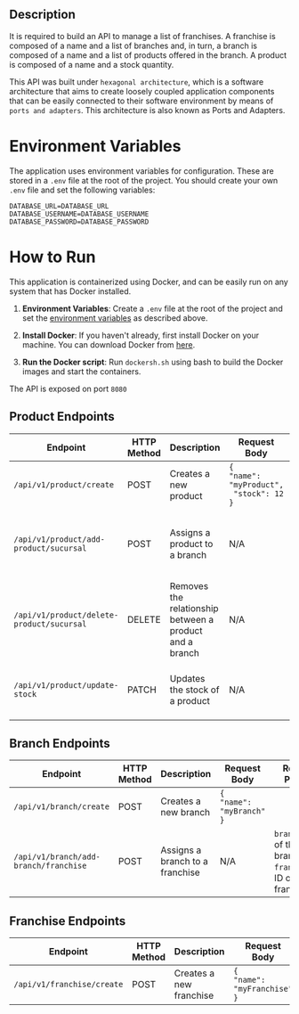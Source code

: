 ## Description
It is required to build an API to manage a list of franchises. A franchise is composed of a name and a list of branches and, in turn, a branch is composed of a name and a list of products offered in the branch. A product is composed of a name and a stock quantity.

This API was built under `hexagonal architecture`, which is a software architecture that aims to create loosely coupled application components that can be easily connected to their software environment by means of `ports and adapters`. This architecture is also known as Ports and Adapters.

# Environment Variables <a name="environment-variables"></a>

The application uses environment variables for configuration. These are stored in a `.env` file at the root of the project. You should create your own `.env` file and set the following variables:

```properties
DATABASE_URL=DATABASE_URL
DATABASE_USERNAME=DATABASE_USERNAME
DATABASE_PASSWORD=DATABASE_PASSWORD
```

# How to Run


This application is containerized using Docker, and can be easily run on any system that has Docker installed.


1. **Environment Variables**: Create a `.env` file at the root of the project and set the [environment variables](#environment-variables) as described above.

2. **Install Docker**: If you haven't already, first install Docker on your machine. You can download Docker from [here](https://www.docker.com/products/docker-desktop).

3. **Run the Docker script**: Run `dockersh.sh` using bash to build the Docker images and start the containers.

The API is exposed on port `8080`

## Product Endpoints
| Endpoint                                | HTTP Method | Description                                                      | Request Body                                                                                         | Request Params                                   |
|-----------------------------------------|-------------|------------------------------------------------------------------|-----------------------------------------------------------------------------------------------------|------------------------------------------------|
| `/api/v1/product/create`                | POST        | Creates a new product                                            | `{`<br/>`"name": "myProduct",`<br/>` "stock": 12`<br/>`}`                                            |                                                  |
| `/api/v1/product/add-product/sucursal`  | POST        | Assigns a product to a branch                                    | N/A                                                                                                 | `productId`: ID of the product<br/>`sucursalId`: ID of the branch |
| `/api/v1/product/delete-product/sucursal`| DELETE      | Removes the relationship between a product and a branch          | N/A                                                                                                 | `productId`: ID of the product<br/>`branchId`: ID of the branch   |
| `/api/v1/product/update-stock`          | PATCH       | Updates the stock of a product                                   | N/A                                                                                                 | `productId`: ID of the product<br/>`stock`: New stock value       |

## Branch Endpoints
| Endpoint                                | HTTP Method | Description                                                      | Request Body                                                                                         | Request Params                                   |
|-----------------------------------------|-------------|------------------------------------------------------------------|-----------------------------------------------------------------------------------------------------|------------------------------------------------|
| `/api/v1/branch/create`                 | POST        | Creates a new branch                                             | `{`<br/>`"name": "myBranch"`<br/>`}`                                                                 |                                                  |
| `/api/v1/branch/add-branch/franchise`   | POST        | Assigns a branch to a franchise                                  | N/A                                                                                                 | `branchId`: ID of the branch<br/>`franchiseId`: ID of the franchise |

## Franchise Endpoints
| Endpoint                                | HTTP Method | Description                                                      | Request Body                                                                                         | Request Params                                   |
|-----------------------------------------|-------------|------------------------------------------------------------------|-----------------------------------------------------------------------------------------------------|------------------------------------------------|
| `/api/v1/franchise/create`              | POST        | Creates a new franchise                                          | `{`<br/>`"name": "myFranchise"`<br/>`}`                                                               |                                                  |